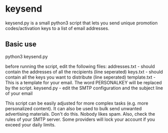 keysend
=======
keysend.py is a small python3 script that lets you send unique promotion codes/activation keys to a list of email addresses.

Basic use
---------
python3 keysend.py

before running the script, edit the following files:
addresses.txt - should contain the addresses of all the recipients (line seperated)
keys.txt - should contain all the keys you want to distribute (line seperated)
template.txt - This is a template for your email. The word PERSONALKEY will be replaced by the script.
keysend.py - edit the SMTP configuration and the subject line of your email

This script can be easily adjusted for more complex tasks (e.g. more personalized content). It can also be used to bulk send unwanted advertising materials. Don't do this. Nobody likes spam. Also, check the rules of your SMTP server. Some providers will lock your account if you exceed your daily limits.

